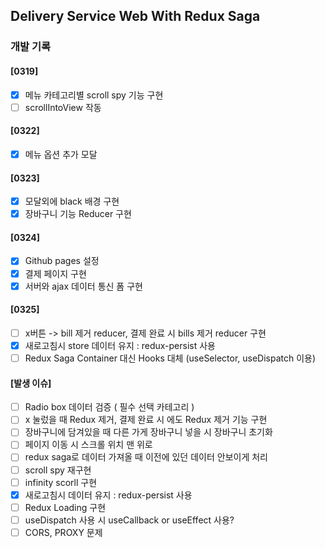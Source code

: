 ## Delivery Service Web With Redux Saga

### 개발 기록

#### [0319]

- [x] 메뉴 카테고리별 scroll spy 기능 구현
- [ ] scrollIntoView 작동

#### [0322]

- [x] 메뉴 옵션 추가 모달

#### [0323]

- [x] 모달외에 black 배경 구현
- [x] 장바구니 기능 Reducer 구현

#### [0324]

- [x] Github pages 설정
- [x] 결제 페이지 구현
- [x] 서버와 ajax 데이터 통신 폼 구현

#### [0325]

- [ ] x버튼 -> bill 제거 reducer, 결제 완료 시 bills 제거 reducer 구현
- [x] 새로고침시 store 데이터 유지 : redux-persist 사용
- [ ] Redux Saga Container 대신 Hooks 대체 (useSelector, useDispatch 이용)

#### [발생 이슈]

- [ ] Radio box 데이터 검증 ( 필수 선택 카테고리 )
- [ ] x 눌렀을 때 Redux 제거, 결제 완료 시 에도 Redux 제거 기능 구현
- [ ] 장바구니에 담겨있을 때 다른 가게 장바구니 넣을 시 장바구니 초기화
- [ ] 페이지 이동 시 스크롤 위치 맨 위로
- [ ] redux saga로 데이터 가져올 때 이전에 있던 데이터 안보이게 처리
- [ ] scroll spy 재구현
- [ ] infinity scorll 구현
- [x] 새로고침시 데이터 유지 : redux-persist 사용
- [ ] Redux Loading 구현
- [ ] useDispatch 사용 시 useCallback or useEffect 사용?
- [ ] CORS, PROXY 문제
